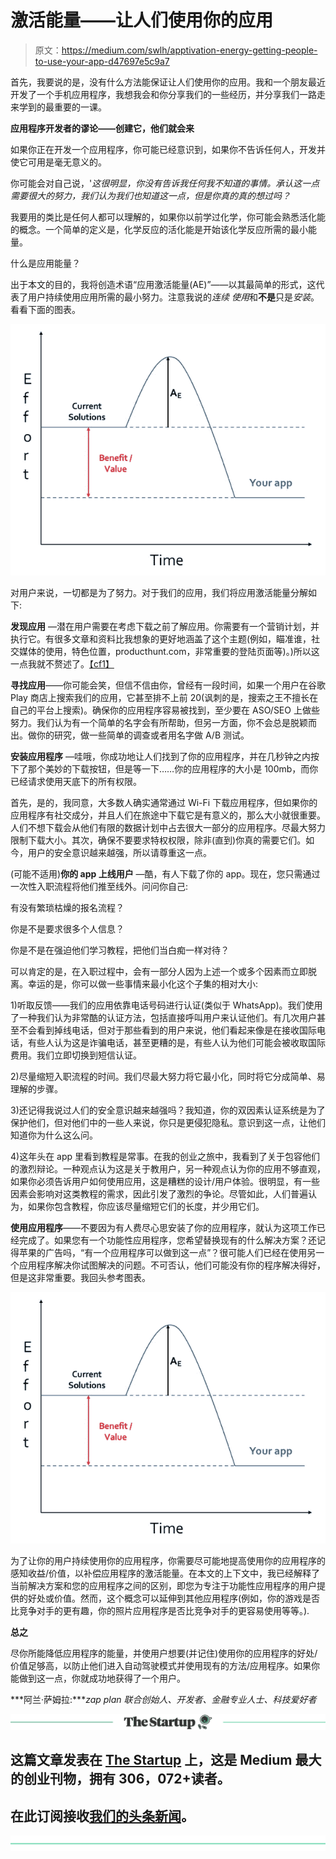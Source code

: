 # 激活能量——让人们使用你的应用

> 原文：<https://medium.com/swlh/apptivation-energy-getting-people-to-use-your-app-d47697e5c9a7>

首先，我要说的是，没有什么方法能保证让人们使用你的应用。我和一个朋友最近开发了一个手机应用程序，我想我会和你分享我们的一些经历，并分享我们一路走来学到的最重要的一课。

**应用程序开发者的谬论——创建它，他们就会来**

如果你正在开发一个应用程序，你可能已经意识到，如果你不告诉任何人，开发并使它可用是毫无意义的。

你可能会对自己说，'*这很明显，你没有告诉我任何我不知道的事情。承认这一点需要很大的努力，我们认为我们也知道这一点，但是你真的真的想过吗？*

我要用的类比是任何人都可以理解的，如果你以前学过化学，你可能会熟悉活化能的概念。一个简单的定义是，化学反应的活化能是开始该化学反应所需的最小能量。

什么是应用能量？

出于本文的目的，我将创造术语“应用激活能量(AE)”——以其最简单的形式，这代表了用户持续使用应用所需的最小努力。注意我说的*连续* *使用*和**不是**只是*安装*。看看下面的图表。

![](img/a03a4717a82f362bc0b2aba656ebe305.png)

对用户来说，一切都是为了努力。对于我们的应用，我们将应用激活能量分解如下:

**发现应用** —潜在用户需要在考虑下载之前了解应用。你需要有一个营销计划，并执行它。有很多文章和资料比我想象的更好地涵盖了这个主题(例如，瞄准谁，社交媒体的使用，特色位置，producthunt.com，非常重要的登陆页面等)。)所以这一点我就不赘述了。[【cf1】](#_msocom_1)

**寻找应用**——你可能会笑，但信不信由你，曾经有一段时间，如果一个用户在谷歌 Play 商店上搜索我们的应用，它甚至排不上前 20(讽刺的是，搜索之王不擅长在自己的平台上搜索)。确保你的应用程序容易被找到，至少要在 ASO/SEO 上做些努力。我们认为有一个简单的名字会有所帮助，但另一方面，你不会总是脱颖而出。做你的研究，做一些简单的调查或者用名字做 A/B 测试。

**安装应用程序** —哇哦，你成功地让人们找到了你的应用程序，并在几秒钟之内按下了那个美妙的下载按钮，但是等一下……你的应用程序的大小是 100mb，而你已经请求使用天底下的所有权限。

首先，是的，我同意，大多数人确实通常通过 Wi-Fi 下载应用程序，但如果你的应用程序有社交成分，并且人们在旅途中下载它是有意义的，那么大小就很重要。人们不想下载会从他们有限的数据计划中占去很大一部分的应用程序。尽最大努力限制下载大小。其次，确保不要要求特权权限，除非(直到)你真的需要它们。如今，用户的安全意识越来越强，所以请尊重这一点。

(可能不适用)**你的 app 上线用户** —酷，有人下载了你的 app。现在，您只需通过一次性入职流程将他们推至线外。问问你自己:

有没有繁琐枯燥的报名流程？

你是不是要求很多个人信息？

你是不是在强迫他们学习教程，把他们当白痴一样对待？

可以肯定的是，在入职过程中，会有一部分人因为上述一个或多个因素而立即脱离。幸运的是，你可以做一些事情来最小化这个子集的相对大小:

1)听取反馈——我们的应用依靠电话号码进行认证(类似于 WhatsApp)。我们使用了一种我们认为非常酷的认证方法，包括直接呼叫用户来认证他们。有几次用户甚至不会看到掉线电话，但对于那些看到的用户来说，他们看起来像是在接收国际电话，有些人认为这是诈骗电话，甚至更糟的是，有些人认为他们可能会被收取国际费用。我们立即切换到短信认证。

2)尽量缩短入职流程的时间。我们尽最大努力将它最小化，同时将它分成简单、易理解的步骤。

3)还记得我说过人们的安全意识越来越强吗？我知道，你的双因素认证系统是为了保护他们，但对他们中的一些人来说，你只是更侵犯隐私。意识到这一点，让他们知道你为什么这么问。

4)这年头在 app 里看到教程是常事。在我的创业之旅中，我看到了关于包容他们的激烈辩论。一种观点认为这是关于教用户，另一种观点认为你的应用不够直观，如果你必须告诉用户如何使用应用，这是糟糕的设计/用户体验。很明显，有一些因素会影响对这类教程的需求，因此引发了激烈的争论。尽管如此，人们普遍认为，如果你包含教程，你应该尽量缩短它们的长度，并少用它们。

**使用应用程序**——不要因为有人费尽心思安装了你的应用程序，就认为这项工作已经完成了。如果您有一个功能性应用程序，您希望替换现有的什么解决方案？还记得苹果的广告吗，“有一个应用程序可以做到这一点”？很可能人们已经在使用另一个应用程序解决你试图解决的问题。不可否认，他们可能没有你的程序解决得好，但是这非常重要。我回头参考图表。

![](img/a03a4717a82f362bc0b2aba656ebe305.png)

为了让你的用户持续使用你的应用程序，你需要尽可能地提高使用你的应用程序的感知收益/价值，以补偿应用程序的激活能量。在本文的上下文中，我已经解释了当前解决方案和您的应用程序之间的区别，即您为专注于功能性应用程序的用户提供的好处或价值。然而，这个概念可以延伸到其他应用程序(例如，你的游戏是否比竞争对手的更有趣，你的照片应用程序是否比竞争对手的更容易使用等等。).

**总之**

尽你所能降低应用程序的能量，并使用户想要(并记住)使用你的应用程序的好处/价值足够高，以防止他们进入自动驾驶模式并使用现有的方法/应用程序。如果你能做到这一点，你就成功地获得了一个用户。

***阿兰·萨姆拉:****zap plan 联合创始人、开发者、金融专业人士、科技爱好者*

[![](img/308a8d84fb9b2fab43d66c117fcc4bb4.png)](https://medium.com/swlh)

## 这篇文章发表在 [The Startup](https://medium.com/swlh) 上，这是 Medium 最大的创业刊物，拥有 306，072+读者。

## 在此订阅接收[我们的头条新闻](http://growthsupply.com/the-startup-newsletter/)。

[![](img/b0164736ea17a63403e660de5dedf91a.png)](https://medium.com/swlh)